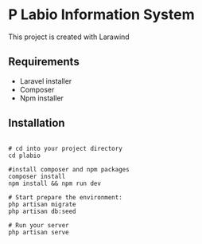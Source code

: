 # P Labio Information System

This project is created with Larawind

## Requirements

-   Laravel installer
-   Composer
-   Npm installer

## Installation

```

# cd into your project directory
cd plabio

#install composer and npm packages
composer install
npm install && npm run dev

# Start prepare the environment:
php artisan migrate
php artisan db:seed

# Run your server
php artisan serve
```
